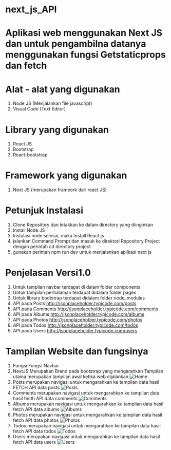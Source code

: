 # next_js_API

# Aplikasi web menggunakan Next JS dan untuk pengambilna datanya menggunakan fungsi Getstaticprops dan fetch

# Alat - alat yang digunakan
1. Node JS (Menjalankan file javascript)
2. Visual Code (Text Editor)

# Library yang digunakan
1. React JS
2. Bootstrap
3. React-bootstrap

# Framework yang digunakan
1. Next JS (merupakan frameork dari react JS)

# Petunjuk Instalasi
1. Clone Repository dan letakkan ke dalam directory yang diinginkan
2. Install Node JS
3. Instalasi node selesai, maka Install React js
4. jalankan Command Prompt dan masuk ke direktori Repository Project dengan perintah cd directory project
5. gunakan perintah npm run dev untuk menjalankan apilkasi next js

# Penjelasan Versi1.0
1. Untuk tampilan navbar terdapat di dalam folder components
2. Untuk tampilan perhalaman terdapat didalam folder pages
3. Untuk library bootstrap terdapat didalam folder node_modules
4. API pada Posts http://jsonplaceholder.typicode.com/posts
5. API pada Comments http://jsonplaceholder.typicode.com/comments
6. API pada Albums http://jsonplaceholder.typicode.com/albums
7. API pada Photos http://jsonplaceholder.typicode.com/photos
8. API pada Todos http://jsonplaceholder.typicode.com/todos
9. API pada Users http://jsonplaceholder.typicode.com/users

# Tampilan Website dan fungsinya
1. Fungsi Fungsi Navbar
2. NextJS Merupakan Brand pada bootstrap yang mengarahkan Tampilan utama merupakan tampilan awal ketika web dijalankan
![Home](https://user-images.githubusercontent.com/49930719/106593166-0d1c1f00-6583-11eb-895c-0a6053f512bd.PNG)
3. Posts merupakan navigasi untuk mengarahkan ke tampilan data hasil FETCH API data posts
![Posts](https://user-images.githubusercontent.com/49930719/106593268-2e7d0b00-6583-11eb-9074-d53b41900d59.PNG)
4. Comments merupakan navigasi untuk mengarahkan ke tampilan data hasil fecth API data comments
![Comments](https://user-images.githubusercontent.com/49930719/106593964-08a43600-6584-11eb-9b4c-2ec7e29fdf8a.PNG)
5. Albums merupakan navigasi untuk mengarahkan ke tampilan data hasil fetch API data albums
![Albums](https://user-images.githubusercontent.com/49930719/106594016-1b1e6f80-6584-11eb-97c2-92577905df25.PNG)
6. Photos merupakan navigasi untuk mengarahkan ke tampilan data hasil fetch API data photos
![Photos](https://user-images.githubusercontent.com/49930719/106594074-2e313f80-6584-11eb-806c-aef0fd2a4af0.PNG)
7. Todos merupakan navigasi untuk mengarahkan ke tampilan data hasil fetch API data todos
![Todos](https://user-images.githubusercontent.com/49930719/106594108-3ee1b580-6584-11eb-8b8f-55a00ed0f0fc.PNG)
8. Users merupakan navigasi untuk mengarahkan ke tampilan data hasil fetch API data users
![Users](https://user-images.githubusercontent.com/49930719/106594149-4acd7780-6584-11eb-89ed-5fe4d21e1e1e.PNG)
